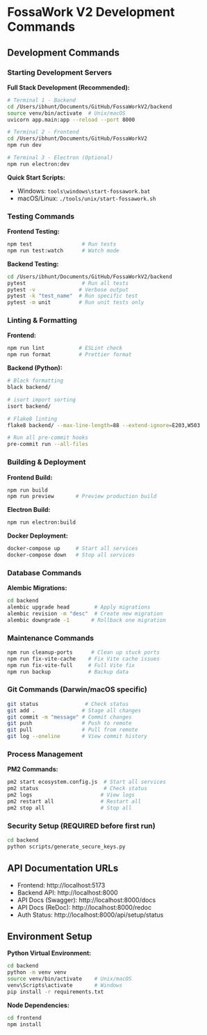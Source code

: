 # FossaWork V2 Development Commands

## Development Commands

### Starting Development Servers

**Full Stack Development (Recommended):**
```bash
# Terminal 1 - Backend
cd /Users/ibhunt/Documents/GitHub/FossaWorkV2/backend
source venv/bin/activate  # Unix/macOS
uvicorn app.main:app --reload --port 8000

# Terminal 2 - Frontend
cd /Users/ibhunt/Documents/GitHub/FossaWorkV2
npm run dev

# Terminal 3 - Electron (Optional)
npm run electron:dev
```

**Quick Start Scripts:**
- Windows: `tools\windows\start-fossawork.bat`
- macOS/Linux: `./tools/unix/start-fossawork.sh`

### Testing Commands

**Frontend Testing:**
```bash
npm test                # Run tests
npm run test:watch      # Watch mode
```

**Backend Testing:**
```bash
cd /Users/ibhunt/Documents/GitHub/FossaWorkV2/backend
pytest                  # Run all tests
pytest -v              # Verbose output
pytest -k "test_name"  # Run specific test
pytest -m unit         # Run unit tests only
```

### Linting & Formatting

**Frontend:**
```bash
npm run lint           # ESLint check
npm run format         # Prettier format
```

**Backend (Python):**
```bash
# Black formatting
black backend/

# isort import sorting
isort backend/

# Flake8 linting
flake8 backend/ --max-line-length=88 --extend-ignore=E203,W503

# Run all pre-commit hooks
pre-commit run --all-files
```

### Building & Deployment

**Frontend Build:**
```bash
npm run build
npm run preview       # Preview production build
```

**Electron Build:**
```bash
npm run electron:build
```

**Docker Deployment:**
```bash
docker-compose up     # Start all services
docker-compose down   # Stop all services
```

### Database Commands

**Alembic Migrations:**
```bash
cd backend
alembic upgrade head        # Apply migrations
alembic revision -m "desc"  # Create new migration
alembic downgrade -1       # Rollback one migration
```

### Maintenance Commands

```bash
npm run cleanup-ports      # Clean up stuck ports
npm run fix-vite-cache    # Fix Vite cache issues
npm run fix-vite-full     # Full Vite fix
npm run backup            # Backup data
```

### Git Commands (Darwin/macOS specific)

```bash
git status               # Check status
git add .               # Stage all changes
git commit -m "message" # Commit changes
git push                # Push to remote
git pull                # Pull from remote
git log --oneline       # View commit history
```

### Process Management

**PM2 Commands:**
```bash
pm2 start ecosystem.config.js  # Start all services
pm2 status                     # Check status
pm2 logs                      # View logs
pm2 restart all               # Restart all
pm2 stop all                  # Stop all
```

### Security Setup (REQUIRED before first run)

```bash
cd backend
python scripts/generate_secure_keys.py
```

## API Documentation URLs

- Frontend: http://localhost:5173
- Backend API: http://localhost:8000
- API Docs (Swagger): http://localhost:8000/docs
- API Docs (ReDoc): http://localhost:8000/redoc
- Auth Status: http://localhost:8000/api/setup/status

## Environment Setup

**Python Virtual Environment:**
```bash
cd backend
python -m venv venv
source venv/bin/activate    # Unix/macOS
venv\Scripts\activate       # Windows
pip install -r requirements.txt
```

**Node Dependencies:**
```bash
cd frontend
npm install
```